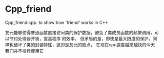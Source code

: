 Cpp_friend
==========

Cpp_friend.cpp: to show how 'friend' works in C++


友元能够使得普通函数直接访问类的保护数据，避免了类成员函数的频繁调用，可以节约处理器开销，提高程序
的效率，
但矛盾的是，即使是最大限度的保护，同样也破坏了类的封装特性，这即是友元的缺点，
在现在cpu速度越来越快的今天我们并不推荐使用它
